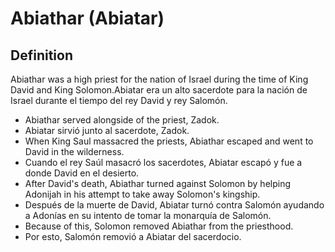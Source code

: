 # Abiathar (Abiatar)

## Definition

Abiathar was a high priest for the nation of Israel during the time of King David and King Solomon.Abiatar era un alto sacerdote para la nación de Israel durante el tiempo del rey David y rey Salomón.

* Abiathar served alongside of the priest, Zadok.
* Abiatar sirvió junto al sacerdote, Zadok.
* When King Saul massacred the priests, Abiathar escaped and went to David in the wilderness.
* Cuando el rey Saúl masacró los sacerdotes, Abiatar escapó y fue a donde David en el desierto.
* After David's death, Abiathar turned against Solomon by helping Adonijah in his attempt to take away Solomon's kingship.
* Después de la muerte de David, Abiatar turnó contra Salomón ayudando a Adonías en su intento de tomar la monarquía de Salomón.
* Because of this, Solomon removed Abiathar from the priesthood.
* Por esto, Salomón removió a Abiatar del sacerdocio.